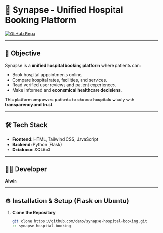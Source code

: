 # 🏥 Synapse - Unified Hospital Booking Platform

[![GitHub Repo](https://img.shields.io/badge/GitHub-Repo-blue?logo=github)](https://github.com/Alwin42/Project_100/tree/main/Synapse)

---

## 📌 Objective
Synapse is a **unified hospital booking platform** where patients can:

- Book hospital appointments online.  
- Compare hospital rates, facilities, and services.  
- Read verified user reviews and patient experiences.  
- Make informed and **economical healthcare decisions**.  

This platform empowers patients to choose hospitals wisely with **transparency and trust**.

---

## 🛠️ Tech Stack
- **Frontend:** HTML, Tailwind CSS, JavaScript  
- **Backend:** Python (Flask)  
- **Database:** SQLite3  

---

## 👨‍💻 Developer
**Alwin**  

---

## ⚙️ Installation & Setup (Flask on Ubuntu)

1. **Clone the Repository**
   ```bash
   git clone https://github.com/demo/synapse-hospital-booking.git
   cd synapse-hospital-booking

